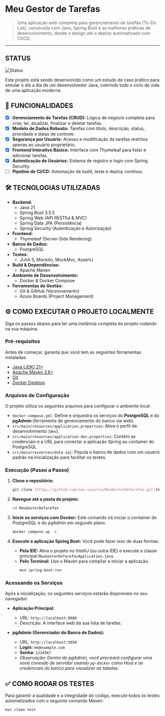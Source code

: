 # Meu Gestor de Tarefas

> Uma aplicação web completa para gerenciamento de tarefas (To-Do List), construída com Java, Spring Boot e as melhores práticas de desenvolvimento, desde o design até o deploy automatizado com CI/CD.

---

##  STATUS
![Status](https://img.shields.io/badge/status-em%20desenvolvimento-yellow)

Este projeto está sendo desenvolvido como um estudo de caso prático para simular o dia a dia de um desenvolvedor Java, cobrindo todo o ciclo de vida de uma aplicação moderna.

## 🚀 FUNCIONALIDADES

-   [x] **Gerenciamento de Tarefas (CRUD):** Lógica de negócio completa para criar, ler, atualizar, finalizar e deletar tarefas.
-   [x] **Modelo de Dados Robusto:** Tarefas com título, descrição, status, prioridade e datas de controle.
-   [x] **Segurança por Usuário:** Acesso e modificação de tarefas restritos apenas ao usuário proprietário.
-   [x] **Frontend Interativo Básico:** Interface com Thymeleaf para listar e adicionar tarefas.
-   [x] **Autenticação de Usuários:** Sistema de registro e login com Spring Security.
-   [ ] **Pipeline de CI/CD:** Automação de build, teste e deploy contínuo.

## 🛠️ TECNOLOGIAS UTILIZADAS

-   **Backend:**
    -   Java 21
    -   Spring Boot 3.5.5
    -   Spring Web (API RESTful & MVC)
    -   Spring Data JPA (Persistência)
    -   Spring Security (Autenticação e Autorização)
-   **Frontend:**
    -   Thymeleaf (Server-Side Rendering)
-   **Banco de Dados:**
    -   PostgreSQL
-   **Testes:**
    -   JUnit 5, Mockito, MockMvc, AssertJ
-   **Build & Dependências:**
    -   Apache Maven
-   **Ambiente de Desenvolvimento:**
    -   Docker & Docker Compose
-   **Ferramentas de Gestão:**
    -   Git & GitHub (Versionamento)
    -   Azure Boards (Project Management)

## ⚙️ COMO EXECUTAR O PROJETO LOCALMENTE

Siga os passos abaixo para ter uma instância completa do projeto rodando na sua máquina.

### Pré-requisitos
Antes de começar, garanta que você tem as seguintes ferramentas instaladas:
-   [Java (JDK) 21+](https://adoptium.net/)
-   [Apache Maven 3.8+](https://maven.apache.org/download.cgi)
-   [Git](https://git-scm.com/downloads)
-   [Docker Desktop](https://www.docker.com/products/docker-desktop/)

### Arquivos de Configuração

O projeto utiliza os seguintes arquivos para configurar o ambiente local:

-   `docker-compose.yml`: Define e orquestra os serviços do **PostgreSQL** e do **pgAdmin** (ferramenta de gerenciamento do banco via web).
-   `src/main/resources/application.properties`: Ativa o perfil de desenvolvimento (`dev`).
-   `src/main/resources/application-dev.properties`: Contém as credenciais e a URL para conectar a aplicação Spring ao container do PostgreSQL.
-   `src/main/resources/data.sql`: Popula o banco de dados com um usuário padrão na inicialização para facilitar os testes.

### Execução (Passo a Passo)

1.  **Clone o repositório:**
    ```bash
    git clone [https://github.com/seu-usuario/MeuGestorDeTarefas.git](https://github.com/seu-usuario/MeuGestorDeTarefas.git)
    ```

2.  **Navegue até a pasta do projeto:**
    ```bash
    cd MeuGestorDeTarefas
    ```

3.  **Inicie os serviços com Docker:**
    Este comando irá iniciar o container do PostgreSQL e do pgAdmin em segundo plano.
    ```bash
    docker compose up -d
    ```

4.  **Execute a aplicação Spring Boot:**
    Você pode fazer isso de duas formas:
    -   **Pela IDE:** Abra o projeto no IntelliJ (ou outra IDE) e execute a classe principal `MeuGestorDeTarefasApplication.java`.
    -   **Pelo Terminal:** Use o Maven para compilar e iniciar a aplicação.
        ```bash
        mvn spring-boot:run
        ```

### Acessando os Serviços

Após a inicialização, os seguintes serviços estarão disponíveis no seu navegador:

-   **Aplicação Principal:**
    -   URL: `http://localhost:8080`
    -   Descrição: A interface web da sua lista de tarefas.

-   **pgAdmin (Gerenciador do Banco de Dados):**
    -   URL: `http://localhost:5050`
    -   **Login:** `me@example.com`
    -   **Senha:** `1234567`
    -   *Observação: Dentro do pgAdmin, você precisará configurar uma nova conexão de servidor usando `pg-docker` como Host e as credenciais do banco para visualizar as tabelas.*

## ✅ COMO RODAR OS TESTES

Para garantir a qualidade e a integridade do código, execute todos os testes automatizados com o seguinte comando Maven:
```bash
mvn clean test